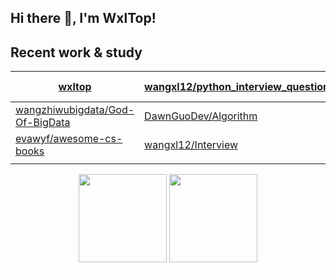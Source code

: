 

## Hi there 👋, I'm WxlTop!

## Recent work & study

| [wxltop](https://github.com/wxltop/wxltop)                   | [wangxl12/python_interview_question](https://github.com/wangxl12/python_interview_question) | [halfrost/LeetCode-Go](https://github.com/halfrost/LeetCode-Go) | [wangzheng0822/algo](https://github.com/wangzheng0822/algo)  |
| ------------------------------------------------------------ | ------------------------------------------------------------ | ------------------------------------------------------------ | ------------------------------------------------------------ |
| [wangzhiwubigdata/God-Of-BigData](https://github.com/wangzhiwubigdata/God-Of-BigData) | [DawnGuoDev/Algorithm](https://github.com/DawnGuoDev/Algorithm) | [labuladong/fucking-algorithm](https://github.com/labuladong/fucking-algorithm) | [evawyf/CS-Notes](https://github.com/evawyf/CS-Notes)        |
| [evawyf/awesome-cs-books](https://github.com/evawyf/awesome-cs-books) | [wangxl12/Interview](https://github.com/wangxl12/Interview)  | [bubbliiiing/Semantic-Segmentation](https://github.com/bubbliiiing/Semantic-Segmentation) | [wangxl12/awesome-job](https://github.com/wangxl12/awesome-job) |
|                                                              |                                                              |                                                              |                                                              |

<p align="center">
<b>
<image src='https://github-readme-stats.vercel.app/api?username=wxltop&show_icons=true&theme=merko' height= 141></image>
</b>
<b>
<image src='https://github-readme-stats.vercel.app/api/top-langs/?username=wxltop&layout=compact&theme=merko' height= 141></image>
</b>
</p>

